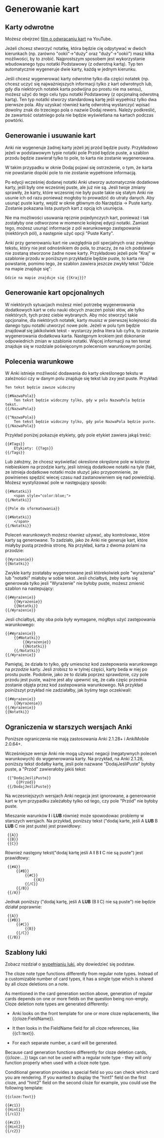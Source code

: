 # Generowanie kart

Karty odwrotne
-------------

Możesz obejrzeć [film o odwracaniu kart](http://www.youtube.com/watch?v=DnbKwHEQ1mA&yt:cc=on) na YouTube.

Jeżeli chcesz stworzyć notatkę, która będzie cię odpytywać w dwóch kierunkach (np. zarówno "ookii"→"duży" oraz "duży"→"ookii") masz kilka możliwości, by to zrobić. Najprostszym sposobem jest wykorzystanie wbudowanego typu notatki Podstawowy (z odwrotną kartą). Typ ten automatycznie wygeneruje dwie karty, każdą w jednym kierunku.

Jeśli chcesz wygenerować karty odwrotne tylko dla części notatek (np. chcesz uczyć się najważniejszych informacji tylko z kart odwrotnych lub, gdy dla niektórych notatek karta podwójna po prostu nie ma sensu), możesz użyć do tego celu typu notatki Podstawowy (z opcjonalną odwrotną kartą). Ten typ notatki stworzy standardową kartę jeśli wypełnisz tylko dwa pierwsze pola. Aby uzyskać również kartę odwrotną wystarczyć wpisać dowolny znak do trzeciego pola o nazwie Dodaj rewers. Należy podkreślić, że zawartość ostatniego pola nie będzie wyświetlana na kartach podczas powtórki.

Generowanie i usuwanie kart
--------------------------

Anki nie wygeneruje żadnej karty jeżeli jej przód będzie pusty. Przykładowo jeżeli w podstawowym typie notatki pole Przód będzie puste, a szablon przodu będzie zawierał tylko to pole, to karta nie zostanie wygenerowana.

W takim przypadku w oknie Dodaj pojawi się ostrzeżenie, o tym, że karta nie powstanie dopóki pole to nie zostanie wypełnione informacją.

Po edycji wcześniej dodanej notatki Anki utworzy automatycznie dodatkowe karty, jeśli były one wcześniej puste, ale już nie są. Jesli twoje zmiany sprawiły, że karty, które wczesniej nie były puste takie się stałym Anki nie usunie ich od razu ponieważ mogłoby to prowadzić do utraty danych. Aby usunąć puste karty, wejdź w oknie głównym do Narzędzia → Puste karty. Zostanie pokazana lista pustych kart z opcją ich usunięcia.

Nie ma możliwości usuwania ręcznie pojedynczych kart, ponieważ i tak zostałyby one odtworzone w momencie kolejnej edycji notatki. Zamiast tego, możesz usunąć informacje z pól warunkowego zastępowania (niektórych pól), a następnie użyć opcji "Puste Karty".


Anki przy generowaniu kart nie uwzględnia pól specjalnych oraz zwykłego tekstu, który nie jest odnośnikiem do pola, to znaczy, że na ich podstawie nie zostaną stworzone żadne nowe karty. Przykładowo jeżeli pole "Kraj" w szablonie przodu w poniższym przykładzie będzie puste, to karta nie powstanie, pomimo tego, że szablon zawiera jeszcze zwykły tekst "Gdzie na mapie znajduje się":

    Gdzie na mapie znajduje się {{Kraj}}?

Generowanie kart opcjonalnych
-------------------------

W niektórych sytuacjach możesz mieć potrzebę wygenerowania dodatkowych kart w celu nauki obcych znaczeń polski słów, ale tylko niektórych, tych przez ciebie wybranych. Aby móc stworzyć takie  opcjonalne, dla niektórych notatek, karty musisz w pierwszej kolejności dla danego typu notatki utworzyć nowe pole. Jeżeli w polu tym będzie znajdował się jakikolwiek tekst - wystarczy jedna litera lub cyfra, to zostanie wygenerowania dodatkowa karta. Następnym krokiem jest dokonanie odpowiednich zmian w szablonie notatki. Więcej informacji na ten temat znajduje się w rozdziale poświęconym poleceniom warunkowym poniżej.


Polecenia warunkowe
-----------------------

W Anki istnieje możliwość dodawania do karty określonego tekstu w zależności czy w danym polu znajduje się tekst lub zxy jest puste. Przykład:

    Ten tekst będzie zawsze widoczny

    {{#NazwaPola}}
        Ten tekst będzie widoczny tylko, gdy w polu NazwaPola będzie tekst.
    {{/NazwaPola}}

    {{^NazwaPola}}
        Ten tekst będzie widoczny tylko, gdy pole NazwaPola będzie puste.
    {{/NazwaPola}}

Przykład poniżej pokazuje etykiety, gdy pole etykiet zawiera jakąś treść:

    {{#Tags}}
        Etykiety: {{Tags}}
    {{/Tags}}

Lub założmy, że chcesz wyświetlać okreslone okręslone pole w kolorze niebieskiem na przodzie karty, jesli istnieją dodatkowe notatki na tyle (fakt, ze istnieja dodatkowe notatki może słuzyć jako przypomnienie, ze powinienes spędzić wiecej czasu nad zastanowieniem się nad powiedzią). Możesz wystylizować pole w następujący sposób:

    {{#Notatki}}
        <span style="color:blue;">
    {{/Notatki}}
    
    {{Pole do sformatowania}}
    
    {{#Notatki}}
        </span>
    {{/Notatki}}

Poleceń warunkowych możesz równiez używać, aby kontrolowac, które karty są generowane. To zadziało, jako że Anki nie generuje kart, które miałyby pustą przednia stronę. Na przykład, karta z dwoma polami na przodzie:

    {{Wyrażenie}}
    {{Notatki}}

Zwykle karty zostałaby wygenerowane jesli którekolwiek pole "wyrażenia" lub "notatki" miałoby w sobie tekst. Jesli chciałbyś, żeby karta się generowała tylko jesli "Wyrażenie" nie byłoby puste, możesz zmienić szablon na nastepujący:

    {{#Wyrażenie}}
        {{Wyrażenie}}
        {{Notatki}}
    {{/Wyrażenie}}

Jesli chciałbyś, aby oba pola były wymagane, mógłbys użyć zastępowania warunkowego:

    {{#Wyrażenie}}
        {{#Notatki}}
            {{Wyrażenie}}
            {{Notatki}}
        {{/Notatki}}
    {{/Wyrażenie}}

Pamiętaj, że działa to tylko, gdy umiescisz kod zastepowania warunkowego na *przodzie* karty. Jesli zrobisz to w tylnej części, karty beda w niej po prostu puste. Podobnie, jako ze to działa poprzez sprawdznie, czy pole przodu jest puste, ważne jest aby upewnić się, że cała częśc przednia zostanie objęta przez kod zastepowania warunkowego. NA przykład poiniższyt przykład nie zadziałałby, jak byśmy tego oczekiwali:

    {{#Wyrażenie}}
        {{Wyrażenie}}
    {{/Wyrażenie}}
    {{Notatki}}

## Ograniczenia w starszych wersjach Anki

Poniższe ograniczenia nie mają zastosowania Anki 2.1.28+ i AnkiMobile 2.0.64+.

Wcześniejsze wersje Anki nie mogą używać negacji (negatywnych poleceń warunkowych) do wygenerowania karty.
 Na przykład, na Anki 2.1.28, poniższy tekst dodałby kartę, jesli pole nazwane "DodajJeśliPuste" byłoby puste, a "Przód" zawierałoby jakiś tekst:

     {{^DodajJeśliPuste}}
         {{Przód}}
     {{/DodajJeśliPuste}}

Na wczesniejszych wersjach Anki negacja jest ignorowane, a generowanie kart w tym przypadku zależałoby tylko od tego, czy pole "Przód" nie byłoby puste.

 Mieszanie warunków  **I** i **LUB** również może spowodowac problemy w starszych wersjach. Na przykład, poniższy tekst ("dodaj karte, jeśli A **LUB** B **LUB** C nie jest puste) jest prawidłowy:

     {{A}}
     {{B}}
     {{C}}

 Również następny tekst("dodaj kartę jeśli A **I** B **I** C nie są puste") jest prawidłowy:

     {{#A}}
         {{#B}}
             {{#C}}
                 {{A}}
             {{/C}}
         {{/B}}
     {{/A}}

Jednak poniższy ("dodaj kartę, jeśli A **LUB** (B **I** C) nie są puste") nie będzie działał poprawnie:

     {{A}}
     {{#B}}
         {{#C}}
             {{B}}
         {{/C}}
     {{/B}}

Szablony luki
---------------

Zobacz rozdział o [wypełnianiu luki](editing.md#cloze-deletion), aby dowiedzieć się podstaw.

The cloze note type functions differently from regular note types.
Instead of a customizable number of card types, it has a single type
which is shared by all cloze deletions on a note.

As mentioned in the card generation section above, generation of regular
cards depends on one or more fields on the question being non-empty.
Cloze deletion note types are generated differently:

-  Anki looks on the front template for one or more cloze replacements,
    like {{cloze:FieldName}}.

-  It then looks in the FieldName field for all cloze references, like
    {{c1::text}}.

-  For each separate number, a card will be generated.

Because card generation functions differently for cloze deletion cards,
{{cloze:…​}} tags can not be used with a regular note type - they
will only function properly when used with a cloze note type.

Conditional generation provides a special field so you can check which
card you are rendering. If you wanted to display the "hint1" field on
the first cloze, and "hint2" field on the second cloze for example, you
could use the following template:

    {{cloze:Text}}

    {{#c1}}
    {{Hint1}}
    {{/c1}}

    {{#c2}}
    {{Hint2}}
    {{/c2}}
